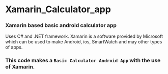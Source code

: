 # Xamarin_Calculator_app

### Xamarin based basic android calculator app

Uses C# and .NET framework.
Xamarin is a software provided by Microsoft which can be used to make Android, ios, SmartWatch and may other types of apps.


### This code makes a `Basic Calculator Android App` with the use of Xamarin.

